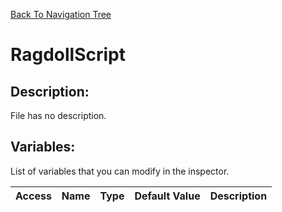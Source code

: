 [Back To Navigation Tree](https://wesleywh.github.io/GameDevRepo/docs/navigation.html)
# RagdollScript

## Description:
File has no description.

## Variables:
List of variables that you can modify in the inspector.

|Access|Name|Type|Default Value|Description|
|---|---|---|---|---|
